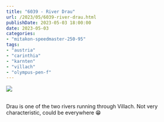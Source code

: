 ```yaml
---
title: "6039 - River Drau"
url: /2023/05/6039-river-drau.html
publishDate: 2023-05-03 18:00:00
date: 2023-05-03
categories:
- "mitakon-speedmaster-250-95"
tags:
- "austria"
- "carinthia"
- "karnten"
- "villach"
- "olympus-pen-f"
---
```

<div class="container">
<div class="center"><a target="_blank" href="https://d25zfm9zpd7gm5.cloudfront.net/1200x1200/2020/20200105_121020_lr.jpg"><img class="webfeedsFeaturedVisual" src="https://d25zfm9zpd7gm5.cloudfront.net/0600x0600/2020/20200105_121020_lr.jpg" /></a></div>
</div>
<br />

Drau is one of the two rivers running through Villach. Not
very characteristic, could be everywhere :grin:
